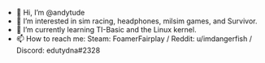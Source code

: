- 👋 Hi, I’m @andytude
- 👀 I’m interested in sim racing, headphones, milsim games, and Survivor.
- 🌱 I’m currently learning TI-Basic and the Linux kernel.
- 📫 How to reach me: Steam: FoamerFairplay / Reddit: u/imdangerfish / Discord: edutydna#2328

<!---
andytude/andytude is a ✨ special ✨ repository because its `README.md` (this file) appears on your GitHub profile.
You can click the Preview link to take a look at your changes.
--->
